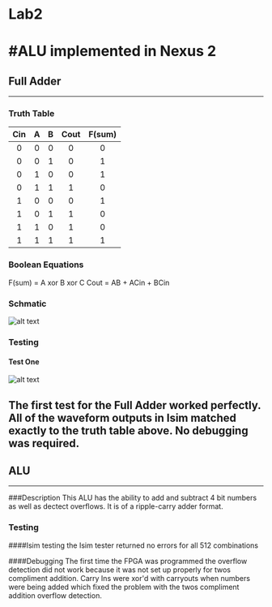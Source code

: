 Lab2
====
#ALU implemented in Nexus 2
============================

## Full Adder
--------------

### Truth Table
|Cin     |A       |B       |Cout    |F(sum)  |
|:------:|:------:|:------:|:------:|:------:|
|0       |0       |0       |0       |0       |
|0       |0       |1       |0       |1       |
|0       |1       |0       |0       |1       |
|0       |1       |1       |1       |0       |
|1       |0       |0       |0       |1       |
|1       |0       |1       |1       |0       |
|1       |1       |0       |1       |0       |
|1       |1       |1       |1       |1       |

### Boolean Equations
F(sum) = A xor B xor C
Cout = AB + ACin + BCin

### Schmatic
![alt text](https://raw2.github.com/alexsisco714/Lab2/master/fullAdderSchematic.jpg "Full Adder Schematic")

### Testing
#### Test One
![alt text](https://raw2.github.com/alexsisco714/Lab2/master/test1.JPG "First Test")

The first test for the Full Adder worked perfectly. All of the waveform outputs in Isim  matched exactly to the 
truth table above. No debugging was required.
-----------------------------------------------
## ALU
------

###Description
This ALU has the ability to add and subtract 4 bit numbers as well as dectect overflows.
It is of a ripple-carry adder format.

### Testing 
####Isim testing
the Isim tester returned no errors for all 512 combinations

####Debugging
The first time the FPGA was programmed the overflow detection did not work because it was not set up properly for twos compliment addition. Carry Ins were xor'd with carryouts when numbers were being added which fixed the problem with the twos compliment addition overflow detection.
